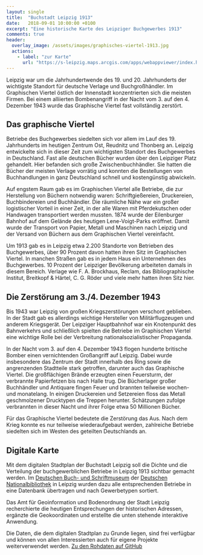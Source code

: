 ```yaml
---
layout: single
title:  "Buchstadt Leipzig 1913"
date:   2018-09-01 10:00:00 +0100
excerpt: "Eine historische Karte des Leipziger Buchgewerbes 1913"
comments: true
header:
  overlay_image: /assets/images/graphisches-viertel-1913.jpg
  actions:
    - label: "zur Karte"
      url: "https://s-leipzig.maps.arcgis.com/apps/webappviewer/index.html?id=d2a4ac9b64fa4c85944710b947122a75"
---
```


Leipzig war um die Jahrhundertwende des 19. und 20. Jahrhunderts der wichtigste Standort für deutsche Verlage und Buchgroßhändler. Im Graphischen Viertel östlich der Innenstadt konzentrierten sich die meisten Firmen. Bei einem alliierten Bombenangriff in der Nacht vom 3. auf den 4. Dezember 1943 wurde das Graphische Viertel fast vollständig zerstört.

## Das graphische Viertel

Betriebe des Buchgewerbes siedelten sich vor allem im Lauf des 19. Jahrhunderts im heutigen Zentrum Ost, Reudnitz und Thonberg an. Leipzig entwickelte sich in dieser Zeit zum wichtigsten Standort des Buchgewerbes in Deutschland. Fast alle deutschen Bücher wurden über den Leipziger Platz gehandelt. Hier befanden sich große Zwischenbuchhändler. Sie hatten die Bücher der meisten Verlage vorrätig und konnten die Bestellungen von Buchhandlungen in ganz Deutschland schnell und kostengünstig abwickeln.

Auf engstem Raum gab es im Graphischen Viertel alle Betriebe, die zur Herstellung von Büchern notwendig waren: Schriftgießereien, Druckereien, Buchbindereien und Buchhändler. Die räumliche Nähe war ein großer logistischer Vorteil in einer Zeit, in der alle Waren mit Pferdekutschen oder Handwagen transportiert werden mussten. 1874 wurde der Eilenburger Bahnhof auf dem Gelände des heutigen Lene-Voigt-Parks eröffnet. Damit wurde der Transport von Papier, Metall und Maschinen nach Leipzig und der Versand von Büchern aus dem Graphischen Viertel vereinfacht.

Um 1913 gab es in Leipzig etwa 2.200 Standorte von Betrieben des Buchgewerbes, über 90 Prozent davon hatten ihren Sitz im Graphischen Viertel. In manchen Straßen gab es in jedem Haus ein Unternehmen des Buchgewerbes. 10 Prozent der Leipziger Bevölkerung arbeiteten damals in diesem Bereich. Verlage wie F. A. Brockhaus, Reclam, das Bibliographische Institut, Breitkopf & Härtel, C. G. Röder und viele mehr hatten ihren Sitz hier.

## Die Zerstörung am 3./4. Dezember 1943

Bis 1943 war Leipzig von großen Kriegszerstörungen verschont geblieben. In der Stadt gab es allerdings wichtige Hersteller von Militärflugzeugen und anderem Kriegsgerät. Der Leipziger Hauptbahnhof war ein Knotenpunkt des Bahnverkehrs und schließlich spielten die Betriebe im Graphischen Viertel eine wichtige Rolle bei der Verbreitung nationalsozialistischer Propaganda.

In der Nacht vom 3. auf den 4. Dezember 1943 flogen hunderte britische Bomber einen vernichtenden Großangriff auf Leipzig. Dabei wurde insbesondere das Zentrum der Stadt innerhalb des Ring sowie die angrenzenden Stadtteile stark getroffen, darunter auch das Graphische Viertel. Die großflächigen Brände erzeugten einen Feuersturm, der verbrannte Papierfetzen bis nach Halle trug. Die Bücherlager großer Buchhändler und Antiquare fingen Feuer und brannten teilweise wochen- und monatelang. In einigen Druckereien und Setzereien floss das Metall geschmolzener Drucktypen die Treppen herunter. Schätzungen zufolge verbrannten in dieser Nacht und ihrer Folge etwa 50 Millionen Bücher.

Für das Graphische Viertel bedeutete die Zerstörung das Aus. Nach dem Krieg konnte es nur teilweise wiederaufgebaut werden, zahlreiche Betriebe siedelten sich im Westen des geteilten Deutschlands an.

## Digitale Karte

Mit dem digitalen Stadtplan der Buchstadt Leipzig soll die Dichte und die Verteilung der buchgewerblichen Betriebe in Leipzig 1913 sichtbar gemacht werden. Im [Deutschen Buch- und Schriftmuseum](https://www.dnb.de/dbsm) der [Deutschen Nationalbibliothek](https://www.dnb.de) in Leipzig wurden dazu alle entsprechenden Betriebe in eine Datenbank übertragen und nach Gewerbetypen sortiert.

Das Amt für Geoinformation und Bodenordnung der Stadt Leipzig recherchierte die heutigen Entsprechungen der historischen Adressen, ergänzte die Geokoordinaten und erstellte die unten stehende interaktive Anwendung.

Die Daten, die dem digitalen Stadtplan zu Grunde liegen, sind frei verfügbar und können von allen Interessierten auch für eigene Projekte weiterverwendet werden. [Zu den Rohdaten auf GitHub](https://github.com/buchmuseum/leipzig1912)





